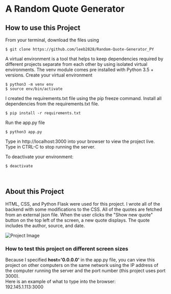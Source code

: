 # A Random Quote Generator

## How to use this Project
From your terminal, download the files using
```
$ git clone https://github.com/leeb2828/Random-Quote-Generator_PY
```
A virtual environment is a tool that helps to keep dependencies required by
different projects separate from each other by using isolated virtual environments.
The venv module comes pre installed with Python 3.5 + versions.
Create your virtual environment
```
$ python3 -m venv env
$ source env/bin/activate
```
I created the requirements.txt file using the pip freeze command.
Install all dependencies from the requirements.txt file.
```
$ pip install -r requirements.txt
```
Run the app.py file
```
$ python3 app.py
```
Type in http://localhost:3000 into your browser to view the project live.
Type in CTRL-C to stop running the server.

To deactivate your environment:
```
$ deactivate
```
<br />

## About this Project
HTML, CSS, and Python Flask were used for this project. I wrote all of the backend with some modifications to the CSS. All of the quotes are fetched from an external json file. When the user clicks the "Show new quote" button on the top left of the screen, a new quote displays. The quote includes the author, source, and date. 

![Project Image](proj_image.png)

### How to test this project on different screen sizes
Because I specified <b>host='0.0.0.0'</b> in the app.py file, you can view this project on other computers on the same network using the IP address of the computer running the server and the port number (this project uses port 3000).<br />
Here is an example of what to type into the browser:<br />
192.145.1.113:3000
